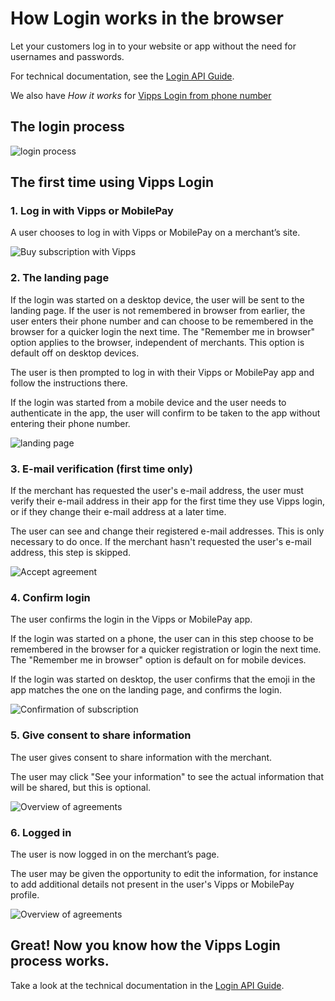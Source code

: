 <!-- START_METADATA
---
title: How Login works in the browser
sidebar_label: In the browser
sidebar_position: 13
description: How Login works in the browser.
pagination_next: null
pagination_prev: null
---
END_METADATA -->

# How Login works in the browser

Let your customers log in to your website or app without the need for usernames and passwords.

For technical documentation, see the
[Login API Guide](../api-guide/README.md).

We also have _How it works_ for [Vipps Login from phone number](vipps-login-from-phone-number-api-howitworks.md)

## The login process

![login process](../images/vipps-login-process-v3.svg)

## The first time using Vipps Login

### 1. Log in with Vipps or MobilePay

A user chooses to log in with Vipps or MobilePay on a merchant’s site.

![Buy subscription with Vipps](../images/vipps-login-step1-2.svg)

### 2. The landing page

If the login was started on a desktop device, the user will be sent to the landing page.
If the user is not remembered in browser from earlier, the user enters their phone number and can choose to be remembered in the browser for a quicker login the next time. The "Remember me in browser" option applies to the browser, independent of merchants. This option is default off on desktop devices.

The user is then prompted to log in with their Vipps or MobilePay app and follow the instructions there.

If the login was started from a mobile device and the user needs to authenticate in the app, the user will confirm to be taken to the app without entering their phone number.

![landing page](../images/vipps-login-step2.svg)

### 3. E-mail verification (first time only)

If the merchant has requested the user's e-mail address, the user must verify their e-mail address in their app for the first time they use Vipps login, or if they change their e-mail address at a later time.

The user can see and change their registered e-mail addresses. This is only necessary to do once. If the merchant hasn't requested the user's e-mail address, this step is skipped.

![Accept agreement](../images/vipps-login-step3-2.svg)

### 4. Confirm login

The user confirms the login in the Vipps or MobilePay app.

If the login was started on a phone, the user can in this step choose to be remembered in the browser for a quicker registration or login the next time. The "Remember me in browser" option is default on for mobile devices.

If the login was started on desktop, the user confirms that the emoji in the app matches the one on the landing page, and confirms the login.

![Confirmation of subscription](../images/vipps-login-step4-2.svg)

### 5. Give consent to share information

The user gives consent to share information with the merchant.

The user may click "See your information" to see the actual information that will be shared, but this is optional.

![Overview of agreements](../images/vipps-login-step5.svg)

### 6. Logged in

The user is now logged in on the merchant’s page.

The user may be given the opportunity to edit the information, for instance
to add additional details not present in the user's Vipps or MobilePay profile.

![Overview of agreements](../images/vipps-login-step6-2.svg)

## Great! Now you know how the Vipps Login process works.

Take a look at the technical documentation in the [Login API Guide](../api-guide/README.md).
